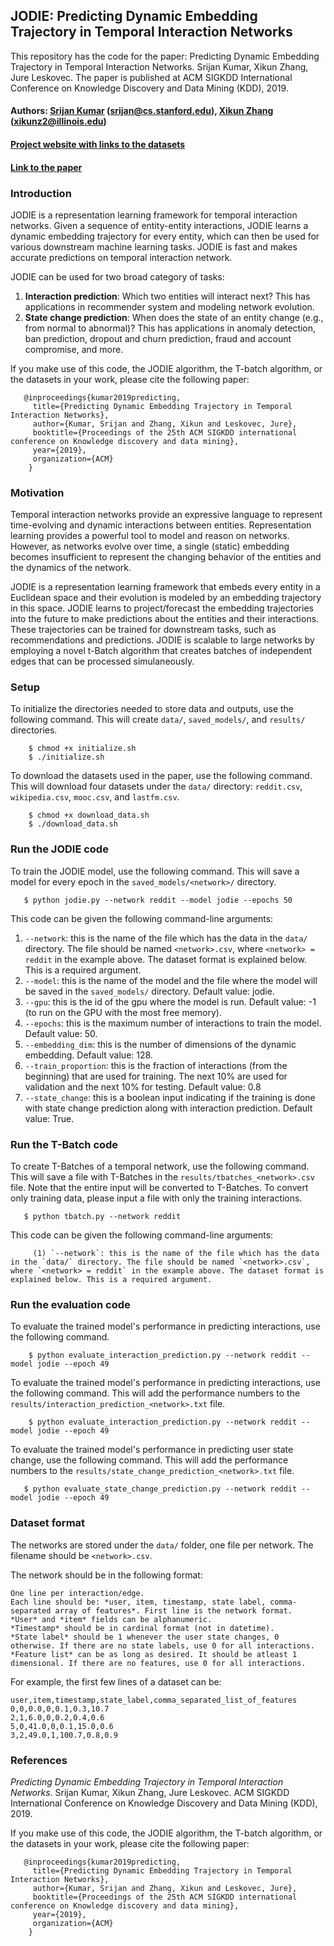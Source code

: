 ## JODIE: Predicting Dynamic Embedding Trajectory in Temporal Interaction Networks

This repository has the code for the paper: Predicting Dynamic Embedding Trajectory in Temporal Interaction Networks. Srijan Kumar, Xikun Zhang, Jure Leskovec. The paper is published at ACM SIGKDD International Conference on Knowledge Discovery and Data Mining (KDD), 2019.

#### Authors: [Srijan Kumar](http://cs.stanford.edu/~srijan) (srijan@cs.stanford.edu), [Xikun Zhang]() (xikunz2@illinois.edu)
#### [Project website with links to the datasets](http://snap.stanford.edu/jodie/)
#### [Link to the paper](https://cs.stanford.edu/~srijan/pubs/jodie-kdd2019.pdf)

### Introduction
JODIE is a representation learning framework for temporal interaction networks. Given a sequence of entity-entity interactions, JODIE learns a dynamic embedding trajectory for every entity, which can then be used for various downstream machine learning tasks. JODIE is fast and makes accurate predictions on temporal interaction network.

JODIE can be used for two broad category of tasks:
1. **Interaction prediction**: Which two entities will interact next? This has applications in recommender system and modeling network evolution.
2. **State change prediction**: When does the state of an entity change (e.g., from normal to abnormal)? This has applications in anomaly detection, ban prediction, dropout and churn prediction, fraud and account compromise, and more. 

If you make use of this code, the JODIE algorithm, the T-batch algorithm, or the datasets in your work, please cite the following paper:
```
   @inproceedings{kumar2019predicting,
	 title={Predicting Dynamic Embedding Trajectory in Temporal Interaction Networks},
	 author={Kumar, Srijan and Zhang, Xikun and Leskovec, Jure},
	 booktitle={Proceedings of the 25th ACM SIGKDD international conference on Knowledge discovery and data mining},
	 year={2019},
	 organization={ACM}
	}
```

### Motivation 
Temporal interaction networks provide an expressive language to represent time-evolving and dynamic interactions between entities. Representation learning provides a powerful tool to model and reason on networks. However, as networks evolve over time, a single (static) embedding becomes insufficient to represent the changing behavior of the entities and the dynamics of the network.

JODIE is a representation learning framework that embeds every entity in a Euclidean space and their evolution is modeled by an embedding trajectory in this space. JODIE learns to project/forecast the embedding trajectories into the future to make predictions about the entities and their interactions. These trajectories can be trained for downstream tasks, such as recommendations and predictions. JODIE is scalable to large networks by employing a novel t-Batch algorithm that creates batches of independent edges that can be processed simulaneously.

### Setup

To initialize the directories needed to store data and outputs, use the following command. This will create `data/`, `saved_models/`, and `results/` directories.
```
    $ chmod +x initialize.sh
    $ ./initialize.sh
```

To download the datasets used in the paper, use the following command. This will download four datasets under the `data/` directory: `reddit.csv`, `wikipedia.csv`, `mooc.csv`, and `lastfm.csv`.
```
    $ chmod +x download_data.sh
    $ ./download_data.sh
```

### Run the JODIE code

To train the JODIE model, use the following command. This will save a model for every epoch in the `saved_models/<network>/` directory.
```
   $ python jodie.py --network reddit --model jodie --epochs 50
```

This code can be given the following command-line arguments:
1. `--network`: this is the name of the file which has the data in the `data/` directory. The file should be named `<network>.csv`, where `<network> = reddit` in the example above. The dataset format is explained below. This is a required argument. 
2. `--model`: this is the name of the model and the file where the model will be saved in the `saved_models/` directory. Default value: jodie.
3. `--gpu`: this is the id of the gpu where the model is run. Default value: -1 (to run on the GPU with the most free memory).
4. `--epochs`: this is the maximum number of interactions to train the model. Default value: 50.
5. `--embedding_dim`: this is the number of dimensions of the dynamic embedding. Default value: 128.
6. `--train_proportion`: this is the fraction of interactions (from the beginning) that are used for training. The next 10% are used for validation and the next 10% for testing. Default value: 0.8
7. `--state_change`: this is a boolean input indicating if the training is done with state change prediction along with interaction prediction. Default value: True.

### Run the T-Batch code

To create T-Batches of a temporal network, use the following command. This will save a file with T-Batches in the `results/tbatches_<network>.csv` file. Note that the entire input will be converted to T-Batches. To convert only training data, please input a file with only the training interactions. 

```
   $ python tbatch.py --network reddit
```

This code can be given the following command-line arguments:
```
     (1) `--network`: this is the name of the file which has the data in the `data/` directory. The file should be named `<network>.csv`, where `<network> = reddit` in the example above. The dataset format is explained below. This is a required argument. 
```

### Run the evaluation code

To evaluate the trained model's performance in predicting interactions, use the following command. 
```
    $ python evaluate_interaction_prediction.py --network reddit --model jodie --epoch 49
```

To evaluate the trained model's performance in predicting interactions, use the following command. This will add the performance numbers to the `results/interaction_prediction_<network>.txt` file.
```
    $ python evaluate_interaction_prediction.py --network reddit --model jodie --epoch 49
```

To evaluate the trained model's performance in predicting user state change, use the following command. This will add the performance numbers to the `results/state_change_prediction_<network>.txt` file.
```
   $ python evaluate_state_change_prediction.py --network reddit --model jodie --epoch 49
```

### Dataset format

The networks are stored under the `data/` folder, one file per network. The filename should be `<network>.csv`.

The network should be in the following format:
```
One line per interaction/edge.
Each line should be: *user, item, timestamp, state label, comma-separated array of features*. First line is the network format. 
*User* and *item* fields can be alphanumeric.
*Timestamp* should be in cardinal format (not in datetime).
*State label* should be 1 whenever the user state changes, 0 otherwise. If there are no state labels, use 0 for all interactions.
*Feature list* can be as long as desired. It should be atleast 1 dimensional. If there are no features, use 0 for all interactions.
```

For example, the first few lines of a dataset can be:
```
user,item,timestamp,state_label,comma_separated_list_of_features
0,0,0.0,0,0.1,0.3,10.7
2,1,6.0,0,0.2,0.4,0.6
5,0,41.0,0,0.1,15.0,0.6
3,2,49.0,1,100.7,0.8,0.9
```

### References 
*Predicting Dynamic Embedding Trajectory in Temporal Interaction Networks*. Srijan Kumar, Xikun Zhang, Jure Leskovec. ACM SIGKDD International Conference on Knowledge Discovery and Data Mining (KDD), 2019. 

If you make use of this code, the JODIE algorithm, the T-batch algorithm, or the datasets in your work, please cite the following paper:
```       	    
   @inproceedings{kumar2019predicting,
	 title={Predicting Dynamic Embedding Trajectory in Temporal Interaction Networks},
	 author={Kumar, Srijan and Zhang, Xikun and Leskovec, Jure},
	 booktitle={Proceedings of the 25th ACM SIGKDD international conference on Knowledge discovery and data mining},
	 year={2019},
	 organization={ACM}
	}
```